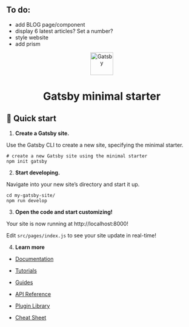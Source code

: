 ## To do:
- add BLOG page/component
- display 6 latest articles? Set a number?
- style website
- add prism


<p align="center">
  <a href="https://www.gatsbyjs.com/?utm_source=starter&utm_medium=readme&utm_campaign=minimal-starter">
    <img alt="Gatsby" src="https://www.gatsbyjs.com/Gatsby-Monogram.svg" width="60" />
  </a>
</p>
<h1 align="center">
  Gatsby minimal starter
</h1>

## 🚀 Quick start

1.  **Create a Gatsby site.**

  Use the Gatsby CLI to create a new site, specifying the minimal starter.

  ```shell
  # create a new Gatsby site using the minimal starter
  npm init gatsby
  ```

2.  **Start developing.**

  Navigate into your new site’s directory and start it up.

  ```shell
  cd my-gatsby-site/
  npm run develop
  ```

3.  **Open the code and start customizing!**

  Your site is now running at http://localhost:8000!

  Edit `src/pages/index.js` to see your site update in real-time!

4.  **Learn more**

  - [Documentation](https://www.gatsbyjs.com/docs/?utm_source=starter&utm_medium=readme&utm_campaign=minimal-starter)

  - [Tutorials](https://www.gatsbyjs.com/tutorial/?utm_source=starter&utm_medium=readme&utm_campaign=minimal-starter)

  - [Guides](https://www.gatsbyjs.com/tutorial/?utm_source=starter&utm_medium=readme&utm_campaign=minimal-starter)

  - [API Reference](https://www.gatsbyjs.com/docs/api-reference/?utm_source=starter&utm_medium=readme&utm_campaign=minimal-starter)

  - [Plugin Library](https://www.gatsbyjs.com/plugins?utm_source=starter&utm_medium=readme&utm_campaign=minimal-starter)

  - [Cheat Sheet](https://www.gatsbyjs.com/docs/cheat-sheet/?utm_source=starter&utm_medium=readme&utm_campaign=minimal-starter)
